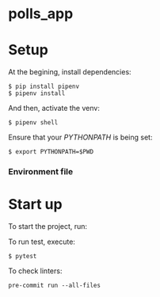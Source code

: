 # polls_app


# Setup

At the begining, install dependencies:

    $ pip install pipenv
    $ pipenv install

And then, activate the venv:

    $ pipenv shell

Ensure that your *PYTHONPATH* is being set:

    $ export PYTHONPATH=$PWD

### Environment file



# Start up

To start the project, run:



To run test, execute:

    $ pytest

To check linters:

    pre-commit run --all-files
